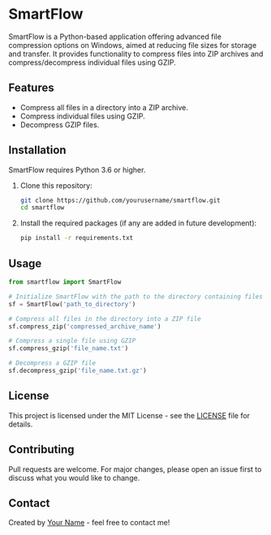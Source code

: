 # SmartFlow

SmartFlow is a Python-based application offering advanced file compression options on Windows, aimed at reducing file sizes for storage and transfer. It provides functionality to compress files into ZIP archives and compress/decompress individual files using GZIP.

## Features

- Compress all files in a directory into a ZIP archive.
- Compress individual files using GZIP.
- Decompress GZIP files.

## Installation

SmartFlow requires Python 3.6 or higher.

1. Clone this repository:
   ```bash
   git clone https://github.com/yourusername/smartflow.git
   cd smartflow
   ```

2. Install the required packages (if any are added in future development):
   ```bash
   pip install -r requirements.txt
   ```

## Usage

```python
from smartflow import SmartFlow

# Initialize SmartFlow with the path to the directory containing files
sf = SmartFlow('path_to_directory')

# Compress all files in the directory into a ZIP file
sf.compress_zip('compressed_archive_name')

# Compress a single file using GZIP
sf.compress_gzip('file_name.txt')

# Decompress a GZIP file
sf.decompress_gzip('file_name.txt.gz')
```

## License

This project is licensed under the MIT License - see the [LICENSE](LICENSE) file for details.

## Contributing

Pull requests are welcome. For major changes, please open an issue first to discuss what you would like to change.

## Contact

Created by [Your Name](https://github.com/yourusername) - feel free to contact me!